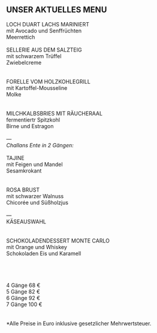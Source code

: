 ## UNSER AKTUELLES MENU


LOCH DUART LACHS MARINIERT  
mit Avocado und Senffrüchten  
Meerrettich
<br><br>
SELLERIE AUS DEM SALZTEIG  
mit schwarzem Trüffel  
Zwiebelcreme  
<br><br>
FORELLE VOM HOLZKOHLEGRILL  
mit Kartoffel-Mousseline  
Molke  
<br><br>
MILCHKALBSBRIES MIT RÄUCHERAAL  
fermentiertr Spitzkohl  
Birne und Estragon  
<br>
—
<br>
*Challans Ente in 2 Gängen:*  
<br>
TAJINE  
mit Feigen und Mandel  
Sesamkrokant  
<br><br>
ROSA BRUST  
mit schwarzer Walnuss  
Chicorée und Süßholzjus  
<br>
—
<br>
KÄSEAUSWAHL  
<br><br>
SCHOKOLADENDESSERT MONTE CARLO  
mit Orange und Whiskey  
Schokoladen Eis und Karamell  
<br>
<br>
<br>
<br>
4 Gänge 68 €  
5 Gänge 82 €  
6 Gänge 92 €  
7 Gänge 100 €  
<br>
<br>
*Alle Preise in Euro inklusive gesetzlicher Mehrwertsteuer.


